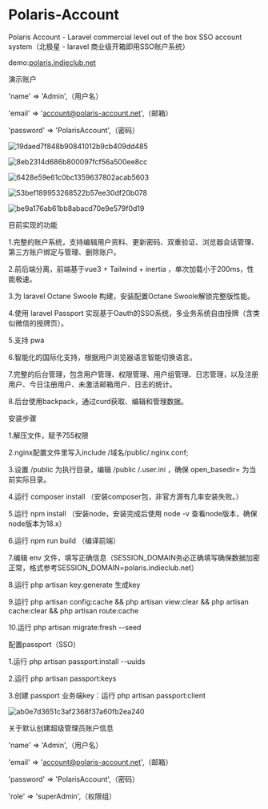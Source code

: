 # Polaris-Account
Polaris Account - Laravel commercial level out of the box SSO account system（北极星 - laravel 商业级开箱即用SSO账户系统）

demo:[polaris.indieclub.net](https://polaris.indieclub.net/)

演示账户

'name' => 'Admin',（用户名）

'email' => 'account@polaris-account.net',（邮箱）

'password' => 'PolarisAccount',（密码）

![19daed7f848b90841012b9cb409dd485](https://github.com/ceer-technology/Polaris-Account/assets/33198997/eac57b84-6757-4ba4-bfb6-da002b969b8b)

![8eb2314d686b800097fcf56a500ee8cc](https://github.com/ceer-technology/Polaris-Account/assets/33198997/a9dd9e3f-c45b-4800-b13a-6683f73b2bd4)

![6428e59e61c0bc1359637802acab5603](https://github.com/ceer-technology/Polaris-Account/assets/33198997/cf155680-4d9d-4a99-9476-a9e77b977689)

![53bef189953268522b57ee30df20b078](https://github.com/ceer-technology/Polaris-Account/assets/33198997/7084fec7-635f-47a6-92d3-bb8af62d5a9e)

![be9a176ab61bb8abacd70e9e579f0d19](https://github.com/ceer-technology/Polaris-Account/assets/33198997/db3952d1-c171-4584-bffd-db20de70d3e3)


目前实现的功能

1.完整的账户系统，支持编辑用户资料、更新密码、双重验证、浏览器会话管理、第三方账户绑定与管理、删除账户。

2.前后端分离，前端基于vue3 + Tailwind + inertia ，单次加载小于200ms，性能极速。

3.为 laravel Octane Swoole 构建，安装配置Octane Swoole解锁完整版性能。

4.使用 laravel Passport 实现基于Oauth的SSO系统，多业务系统自由授牌（含类似微信的授牌页）。

5.支持 pwa

6.智能化的国际化支持，根据用户浏览器语言智能切换语言。

7.完整的后台管理，包含用户管理、权限管理、用户组管理、日志管理，以及注册用户、今日注册用户、未激活邮箱用户、日志的统计。

8.后台使用backpack，通过curd获取、编辑和管理数据。


安装步骤

1.解压文件，赋予755权限

2.nginx配置文件里写入include /域名/public/.nginx.conf;

3.设置 /public 为执行目录，编辑 /public
/.user.ini ，确保 open_basedir= 为当前实际目录。

4.运行 composer install （安装composer包，非官方源有几率安装失败。）

5.运行 npm install （安装node，安装完成后使用 node -v 查看node版本，确保node版本为18.x）

6.运行 npm run build （编译前端）

7.编辑 env 文件，填写正确信息（SESSION_DOMAIN务必正确填写确保数据加密正常，格式参考SESSION_DOMAIN=polaris.indieclub.net）

8.运行 php artisan key:generate 生成key

9.运行 php artisan config:cache && php artisan view:clear && php artisan cache:clear && php artisan route:cache

10.运行 php artisan migrate:fresh --seed

配置passport（SSO）

1.运行 php artisan passport:install --uuids

2.运行 php artisan passport:keys

3.创建 passport 业务端key：运行 php artisan passport:client

![ab0e7d3651c3af2368f37a60fb2ea240](https://github.com/ceer-technology/Polaris-Account/assets/33198997/732ff77a-c764-4594-b5fc-1083b8fe8bfa)


关于默认创建超级管理员账户信息

'name' => 'Admin',（用户名）

'email' => 'account@polaris-account.net',（邮箱）

'password' => 'PolarisAccount',（密码）

'role' => 'superAdmin',（权限组）
